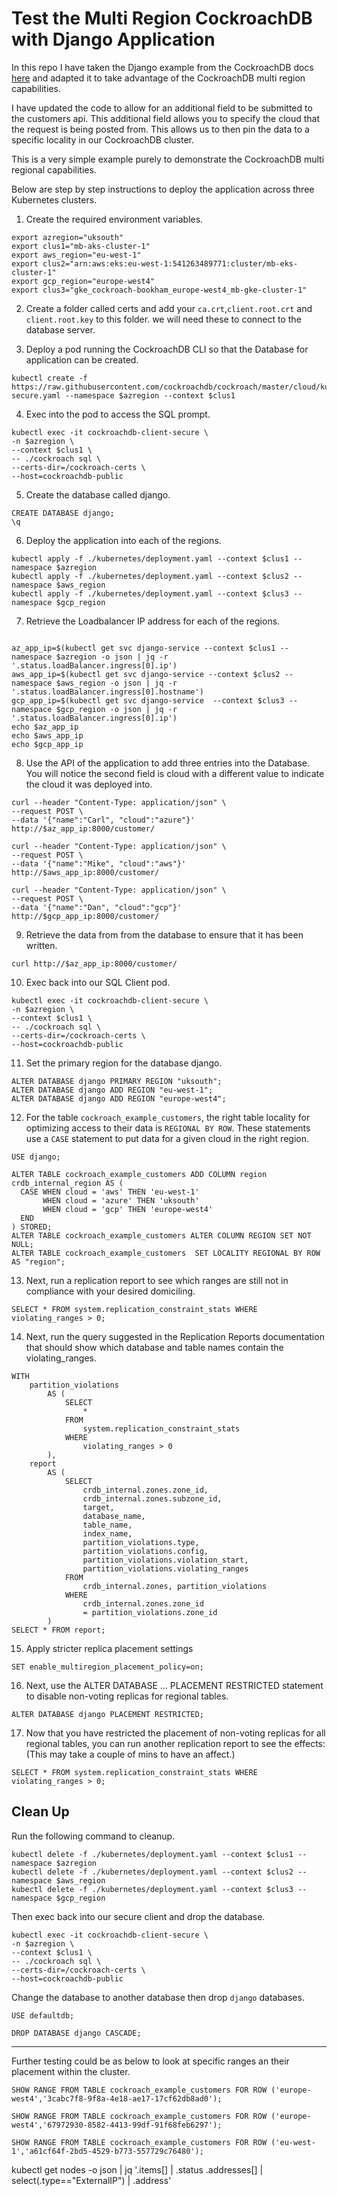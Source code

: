 # Test the Multi Region CockroachDB with Django Application

In this repo I have taken the Django example from the CockroachDB docs [here](https://www.cockroachlabs.com/docs/stable/build-a-python-app-with-cockroachdb-django.html) and adapted it to take advantage of the CockroachDB multi region capabilities.

I have updated the code to allow for an additional field to be submitted to the customers api. This additional field allows you to specify the cloud that the request is being posted from. This allows us to then pin the data to a specific locality in our CockroachDB cluster.

This is a very simple example purely to demonstrate the CockroachDB multi regional capabilities.

Below are step by step instructions to deploy the application across three Kubernetes clusters.


1. Create the required environment variables.
```
export azregion="uksouth"
export clus1="mb-aks-cluster-1"
export aws_region="eu-west-1"
export clus2="arn:aws:eks:eu-west-1:541263489771:cluster/mb-eks-cluster-1"
export gcp_region="europe-west4"
export clus3="gke_cockroach-bookham_europe-west4_mb-gke-cluster-1"
```

2. Create a folder called certs and add your `ca.crt`,`client.root.crt` and `client.root.key` to this folder. we will need these to connect to the database server.


3. Deploy a pod running the CockroachDB CLI so that the Database for application can be created.
```
kubectl create -f https://raw.githubusercontent.com/cockroachdb/cockroach/master/cloud/kubernetes/multiregion/client-secure.yaml --namespace $azregion --context $clus1
```

4. Exec into the pod to access the SQL prompt.
```
kubectl exec -it cockroachdb-client-secure \
-n $azregion \
--context $clus1 \
-- ./cockroach sql \
--certs-dir=/cockroach-certs \
--host=cockroachdb-public
```

5. Create the database called django.
```
CREATE DATABASE django;
\q
```

6. Deploy the application into each of the regions.
```
kubectl apply -f ./kubernetes/deployment.yaml --context $clus1 --namespace $azregion
kubectl apply -f ./kubernetes/deployment.yaml --context $clus2 --namespace $aws_region
kubectl apply -f ./kubernetes/deployment.yaml --context $clus3 --namespace $gcp_region
```

7. Retrieve the Loadbalancer IP address for each of the regions.
```

az_app_ip=$(kubectl get svc django-service --context $clus1 --namespace $azregion -o json | jq -r '.status.loadBalancer.ingress[0].ip')
aws_app_ip=$(kubectl get svc django-service --context $clus2 --namespace $aws_region -o json | jq -r '.status.loadBalancer.ingress[0].hostname')
gcp_app_ip=$(kubectl get svc django-service  --context $clus3 --namespace $gcp_region -o json | jq -r '.status.loadBalancer.ingress[0].ip')
echo $az_app_ip
echo $aws_app_ip
echo $gcp_app_ip
```

8. Use the API of the application to add three entries into the Database. You will notice the second field is cloud with a different value to indicate the cloud it was deployed into.
```
curl --header "Content-Type: application/json" \
--request POST \
--data '{"name":"Carl", "cloud":"azure"}' http://$az_app_ip:8000/customer/

curl --header "Content-Type: application/json" \
--request POST \
--data '{"name":"Mike", "cloud":"aws"}' http://$aws_app_ip:8000/customer/

curl --header "Content-Type: application/json" \
--request POST \
--data '{"name":"Dan", "cloud":"gcp"}' http://$gcp_app_ip:8000/customer/
```

9. Retrieve the data from from the database to ensure that it has been written.
```
curl http://$az_app_ip:8000/customer/
```

10. Exec back into our SQL Client pod.
```
kubectl exec -it cockroachdb-client-secure \
-n $azregion \
--context $clus1 \
-- ./cockroach sql \
--certs-dir=/cockroach-certs \
--host=cockroachdb-public
```

11. Set the primary region for the database django.
```
ALTER DATABASE django PRIMARY REGION "uksouth";
ALTER DATABASE django ADD REGION "eu-west-1";
ALTER DATABASE django ADD REGION "europe-west4";
```

12. For the table `cockroach_example_customers`, the right table locality for optimizing access to their data is `REGIONAL BY ROW`. These statements use a `CASE` statement to put data for a given cloud in the right region.
```
USE django;

ALTER TABLE cockroach_example_customers ADD COLUMN region crdb_internal_region AS (
  CASE WHEN cloud = 'aws' THEN 'eu-west-1'
       WHEN cloud = 'azure' THEN 'uksouth'
       WHEN cloud = 'gcp' THEN 'europe-west4'
  END
) STORED;
ALTER TABLE cockroach_example_customers ALTER COLUMN REGION SET NOT NULL;
ALTER TABLE cockroach_example_customers  SET LOCALITY REGIONAL BY ROW AS "region";
```

13. Next, run a replication report to see which ranges are still not in compliance with your desired domiciling.
```
SELECT * FROM system.replication_constraint_stats WHERE violating_ranges > 0;
```

14. Next, run the query suggested in the Replication Reports documentation that should show which database and table names contain the violating_ranges.
```
WITH
    partition_violations
        AS (
            SELECT
                *
            FROM
                system.replication_constraint_stats
            WHERE
                violating_ranges > 0
        ),
    report
        AS (
            SELECT
                crdb_internal.zones.zone_id,
                crdb_internal.zones.subzone_id,
                target,
                database_name,
                table_name,
                index_name,
                partition_violations.type,
                partition_violations.config,
                partition_violations.violation_start,
                partition_violations.violating_ranges
            FROM
                crdb_internal.zones, partition_violations
            WHERE
                crdb_internal.zones.zone_id
                = partition_violations.zone_id
        )
SELECT * FROM report;
```

15. Apply stricter replica placement settings
```
SET enable_multiregion_placement_policy=on;
```

16. Next, use the ALTER DATABASE ... PLACEMENT RESTRICTED statement to disable non-voting replicas for regional tables.
```
ALTER DATABASE django PLACEMENT RESTRICTED;
```

17. Now that you have restricted the placement of non-voting replicas for all regional tables, you can run another replication report to see the effects:
(This may take a couple of mins to have an affect.)
```
SELECT * FROM system.replication_constraint_stats WHERE violating_ranges > 0;
```

## Clean Up

Run the following command to cleanup.
```
kubectl delete -f ./kubernetes/deployment.yaml --context $clus1 --namespace $azregion
kubectl delete -f ./kubernetes/deployment.yaml --context $clus2 --namespace $aws_region
kubectl delete -f ./kubernetes/deployment.yaml --context $clus3 --namespace $gcp_region
```
Then exec back into our secure client and drop the database.
```
kubectl exec -it cockroachdb-client-secure \
-n $azregion \
--context $clus1 \
-- ./cockroach sql \
--certs-dir=/cockroach-certs \
--host=cockroachdb-public
```
Change the database to another database then drop `django` databases.
```
USE defaultdb;

DROP DATABASE django CASCADE;
```

---

Further testing could be as below to look at specific ranges an their placement within the cluster.
```
SHOW RANGE FROM TABLE cockroach_example_customers FOR ROW ('europe-west4','3cabc7f8-9f8a-4e18-ae17-17cf62db8ad0');

SHOW RANGE FROM TABLE cockroach_example_customers FOR ROW ('europe-west4','67972930-8582-4413-99df-91f68feb6297');

SHOW RANGE FROM TABLE cockroach_example_customers FOR ROW ('eu-west-1','a61cf64f-2bd5-4529-b773-557729c76480');
```




kubectl get nodes -o json | jq '.items[] | .status .addresses[] | select(.type=="ExternalIP") | .address'